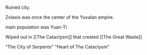 Ruined city. 

Zolaxis was once the center of the Yuvalan empire. 

main population was Yuan-Ti

Wiped out in [[The Cataclysm]] that created [[The Great Waste]]

"The City of Serpents"
"Heart of The Cataclysm"
